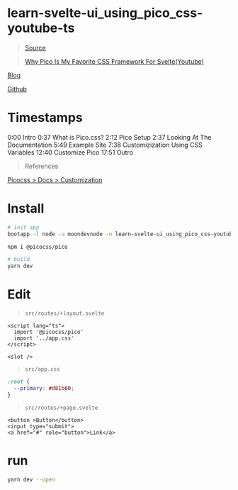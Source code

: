# learn-svelte-ui_using_pico_css-youtube-ts

> [Source](https://github.com/moondevnode/learn-svelte-ui_using_pico_css-youtube-ts)


> [Why Pico Is My Favorite CSS Framework For Svelte(Youtube)](https://www.youtube.com/watch?v=-n84EMKIXQM)

[Blog](https://joyofcode.xyz/using-pico-css-with-svelte)

[Github](https://github.com/mattcroat/joy-of-code/tree/main/posts/using-pico-css-with-svelte)

# Timestamps

0:00 Intro
0:37 What is Pico.css?
2:12 Pico Setup
2:37 Looking At The Documentation
5:49 Example Site
7:38 Customizization Using CSS Variables
12:40 Customize Pico
17:51 Outro


> References

[Picocss > Docs > Customization](https://picocss.com/docs/customization.html)


# Install

```bash
# init app
bootapp -l node -u moondevnode -n learn-svelte-ui_using_pico_css-youtube-ts -d "Why Pico Is My Favorite CSS Framework For Svelte(https://www.youtube.com/watch?v=-n84EMKIXQM)" -t svelte-kit-ts

npm i @picocss/pico

# build
yarn dev
```


# Edit

> `src/routes/+layout.svelte`

```svelte
<script lang="ts">
  import '@picocss/pico'
  import '../app.css'
</script>

<slot />
```

> `src/app.css`

```css
:root {
  --primary: #d81b60;
}
```

> `src/routes/+page.svelte`

```svelte
<button >Button</button>
<input type="submit">
<a href="#" role="button">Link</a>
```


# run

```bash
yarn dev --open
```